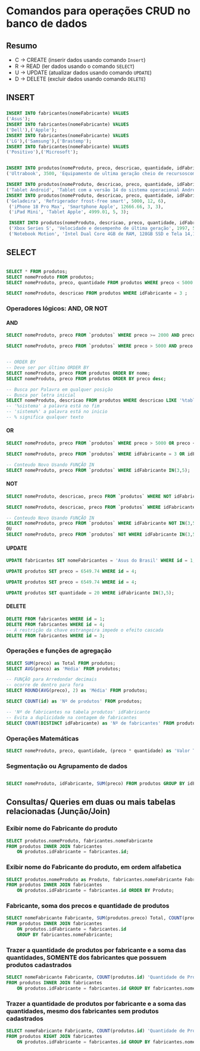 # Comandos para operações CRUD no banco de dados

## Resumo
- C -> CREATE (inserir dados usando comando `Insert`) 
- R -> READ (ler dados usando o comando  `SELECT`) <!--SELECT coluna_Name FROM table_name; -->
- U -> UPDATE (atualizar dados usando comando `UPDATE`) <!-- UPDATE table_name SET nomeColuna = new_value WHERE id = 1   -->
- D -> DELETE (excluir dados usando comando `DELETE`)
<!-- DELETE from tbl_autores WHERE IdAutor = 19;-->

## INSERT
### 
```sql
INSERT INTO fabricantes(nomeFabricante) VALUES
('Asus'); 
INSERT INTO fabricantes(nomeFabricante) VALUES
('Dell'),('Apple'); 
INSERT INTO fabricantes(nomeFabricante) VALUES
('LG'),('Samsung'),('Brastemp');
INSERT INTO fabricantes(nomeFabricante) VALUES
('Positivo'),('Microsoft');  


INSERT INTO produtos(nomeProduto, preco, descricao, quantidade, idFabricante) VALUES
('Ultrabook', 3500, 'Equipamento de ultima geração cheio de recursoscom processador Intel Core i9', 7, 2);-- Dell = 2

INSERT INTO produtos(nomeProduto, descricao, preco, quantidade, idFabricante) VALUES
('Tablet Android', 'Tablet com a versão 14 do sistema operacional Android', 1500.99, 5, 5);
INSERT INTO produtos(nomeProduto, descricao, preco, quantidade, idFabricante) VALUES
('Geladeira', 'Refrigerador frost-free smart', 5000, 12, 6),
 ('iPhone 18 Pro Max', 'Smartphone Apple', 12666.66, 3, 3),
 ('iPad Mini', 'Tablet Apple', 4999.01, 5, 3);

 INSERT INTO produtos(nomeProduto, descricao, preco, quantidade, idFabricante) VALUES 
 ('Xbox Series S', 'Velocidade e desempenho de última geração', 1997, 5, 8),
 ('Notebook Motion', 'Intel Dual Core 4GB de RAM, 128GB SSD e Tela 14,1 polegadas', 1213.65, 8, 7);


```
## SELECT
<!--SELECT coluna_Name FROM table_name; -->

```sql

SELECT * FROM produtos;
SELECT nomeProduto FROM produtos;
SELECT nomeProduto, preco, quantidade FROM produtos WHERE preco < 5000 ;

SELECT nomeProduto, descricao FROM produtos WHERE idFabricante = 3 ;
```



### Operadores lógicos: AND, OR NOT
#### AND

```sql
SELECT nomeProduto, preco FROM `produtos` WHERE preco >= 2000 AND preco <= 6000;

SELECT nomeProduto, preco FROM `produtos` WHERE preco > 5000 AND preco <= 6000;


-- ORDER BY
-- Deve ser por último ORDER BY
SELECT nomeProduto, preco FROM produtos ORDER BY nome;
SELECT nomeProduto, preco FROM produtos ORDER BY preco desc;

-- Busca por Palavra em qualquer posição
-- Busca por letra inicial
SELECT nomeProduto, descricao FROM produtos WHERE descricao LIKE '%tablet%' OR nomeProduto LIKE 'u%';
-- '%sistema' a palavra está no fim
-- 'sistema%' a palavra está no inicio
-- % significa qualquer texto
```



#### OR
```sql
SELECT nomeProduto, preco FROM `produtos` WHERE preco > 5000 OR preco <= 3000;

SELECT nomeProduto, preco FROM `produtos` WHERE idFabricante = 3 OR idFabricante = 5; 

-- Conteudo Novo Usando FUNÇÃO IN
SELECT nomeProduto, preco FROM `produtos` WHERE idFabricante IN(3,5); 
```


#### NOT

```sql
SELECT nomeProduto, descricao, preco FROM `produtos` WHERE NOT idFabricante = 8;

SELECT nomeProduto, descricao, preco FROM `produtos` WHERE idFabricante != 8;

-- Conteudo Novo Usando FUNÇÃO IN
SELECT nomeProduto, preco FROM `produtos` WHERE idFabricante NOT IN(3,5); 
OU
SELECT nomeProduto, preco FROM `produtos` NOT WHERE idFabricante IN(3,5); 
```



#### UPDATE
<!-- UPDATE table_name SET nomeColuna = new_value WHERE id = 1-->

```sql
UPDATE fabricantes SET nomeFabricantes = 'Asus do Brasil' WHERE id = 1;

UPDATE produtos SET preco = 6549.74 WHERE id = 4;

UPDATE produtos SET preco = 6549.74 WHERE id = 4;

UPDATE produtos SET quantidade = 20 WHERE idFabricante IN(3,5);
```


#### DELETE
<!-- DELETE from tbl_autores WHERE IdAutor = 19;-->
```sql
DELETE FROM fabricantes WHERE id = 1;
DELETE FROM fabricantes WHERE id = 4;
-- A restrição da chave estrangeira impede o efeito cascada
DELETE FROM fabricantes WHERE id = 3;
```



### Operações e funções de agregação

```sql
SELECT SUM(preco) as Total FROM produtos;
SELECT AVG(preco) as 'Média' FROM produtos;

-- FUNÇÃO para Arredondar decimais
-- ocorre de dentro para fora
SELECT ROUND(AVG(preco), 2) as 'Média' FROM produtos;

SELECT COUNT(id) as 'Nº de produtos' FROM produtos;

-- 'Nº de fabricantes na tabela produtos' idFabricante
-- Evita a duplicidade na contagem de fabricantes
SELECT COUNT(DISTINCT idFabricante) as 'Nº de fabricantes' FROM produtos;
```



### Operações Matemáticas
<!-- Coluna vitual(x*y) -->
```sql
SELECT nomeProduto, preco, quantidade, (preco * quantidade) as 'Valor Total' FROM produtos;
```



### Segmentação ou Agrupamento de dados
<!-- GROUP BY -->
```sql

SELECT nomeProduto, idFabricante, SUM(preco) FROM produtos GROUP BY idFabricante;

```


## Consultas/ Queries em duas ou mais tabelas relacionadas (Junção/Join)

### Exibir nome do Fabricante do produto

```sql
SELECT produtos.nomeProduto, fabricantes.nomeFabricante 
FROM produtos INNER JOIN fabricantes
    ON produtos.idFabricante = fabricantes.id;
```

### Exibir nome do Fabricante do produto, em ordem alfabetica
```sql
SELECT produtos.nomeProduto as Produto, fabricantes.nomeFabricante Fabricante
FROM produtos INNER JOIN fabricantes
    ON produtos.idFabricante = fabricantes.id ORDER BY Produto;
```

### Fabricante, soma dos precos e quantidade de produtos
```sql
SELECT nomeFabricante Fabricante, SUM(produtos.preco) Total, COUNT(produtos.idFabricante) 'Quantidade de Produtos'
FROM produtos INNER JOIN fabricantes
    ON produtos.idFabricante = fabricantes.id 
    GROUP BY fabricantes.nomeFabricante;
```

### Trazer a quantidade de produtos por fabricante e a soma das quantidades, SOMENTE dos fabricantes que possuem produtos cadastrados
```sql
SELECT nomeFabricante Fabricante, COUNT(produtos.id) 'Quantidade de Produtos', SUM(quantidade) Estoque
FROM produtos INNER JOIN fabricantes
    ON produtos.idFabricante = fabricantes.id GROUP BY fabricantes.nomeFabricante;
```

### Trazer a quantidade de produtos por fabricante e a soma das quantidades, mesmo dos fabricantes sem produtos cadastrados
<!-- fabricantes está a direita = RIGHT -->
```sql
SELECT nomeFabricante Fabricante, COUNT(produtos.id) 'Quantidade de Produtos', SUM(quantidade) Estoque
FROM produtos RIGHT JOIN fabricantes
    ON produtos.idFabricante = fabricantes.id GROUP BY fabricantes.nomeFabricante;
```

